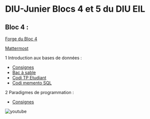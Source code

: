 # DIU-Junier Blocs 4 et 5 du DIU EIL



## Bloc 4 :

[Forge du Bloc 4](https://forge.univ-lyon1.fr/diu-eil/bloc4)

[Mattermost](https://portail.lyc-la-martiniere-diderot.ac-lyon.fr)

1 Introduction aux bases de données :

  * [Consignes](bloc4/BDD/README.md)
  * [Bac à sable](bloc4/BDD/sandbox)
  * [Codi TP Etudiant](https://codi-lyon.beta.education.fr/tyyJULdEQAGm8wQ0-bPoQw)
  * [Codi memento SQL](https://codi-lyon.beta.education.fr/GMedgMDXQBaXHMhlErJLPw#)
  
2 Paradigmes de programmation :

  * [Consignes](bloc4/Paradigmes/README.md)
  
  
  ![youtube](https://cloud-lyon.beta.education.fr/s/q9eZFEWtDoR5aBG/preview)

 
